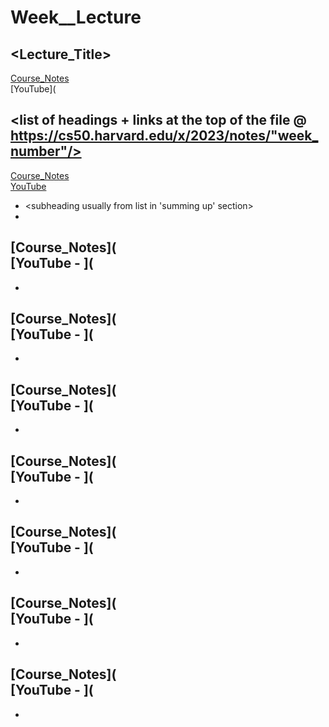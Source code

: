 

# Week_<X>_Lecture
## <Lecture_Title>
[Course_Notes](<*replace this with the url to lecture_Notes at https://cs50.harvard.edu/x/2023/notes/"week_number"/#"optional_section_heading"*>)  
[YouTube](

## <list of headings + links at the top of the file @ https://cs50.harvard.edu/x/2023/notes/"week_number"/>
[Course_Notes](<link to section>)  
[YouTube](<link to chapter *copy link from the 'chapters' menu on the video>)
- <subheading usually from list in 'summing up' section>
- <your notes>

##
[Course_Notes](  
[YouTube - ](
-
-

##
[Course_Notes](  
[YouTube - ](
-
-

##
[Course_Notes](  
[YouTube - ](
-
-

##
[Course_Notes](  
[YouTube - ](
-
-

##
[Course_Notes](  
[YouTube - ](
-
-

##
[Course_Notes](  
[YouTube - ](
-
-

##
[Course_Notes](  
[YouTube - ](
- 
-
